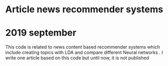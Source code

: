 # Article news recommender systems 
# 2019 september


This code is related to news content based recommender systems which include creating topics with LDA and compare different Neural networks .
I write one article based on this code but until now, it is not published

